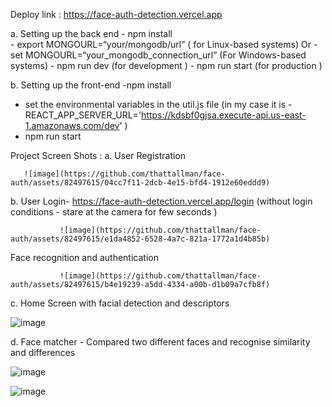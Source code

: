 Deploy link : https://face-auth-detection.vercel.app

a. Setting up the back end 
      - npm install  
     - export MONGOURL=“your/mongodb/url” ( for Linux-based systems)
                                                           Or 
      - set MONGOURL=“your_mongodb_connection_url” (For Windows-based systems)
      - npm run dev (for development )
       - npm run start (for production )
    
  b. Setting up the front-end 
    -npm install 
   - set the environmental variables in the util.js file (in my case it is - 
               REACT_APP_SERVER_URL='https://kdsbf0gjsa.execute-api.us-east-1.amazonaws.com/dev'
      )
   - npm run start

 Project  Screen Shots :
  a. User Registration

       ![image](https://github.com/thattallman/face-auth/assets/82497615/04cc7f11-2dcb-4e15-bfd4-1912e60eddd9)

b. User Login- https://face-auth-detection.vercel.app/login
 (without login conditions  - stare at the camera for few seconds ) 

               ![image](https://github.com/thattallman/face-auth/assets/82497615/e1da4852-6528-4a7c-821a-1772a1d4b85b)
               
 Face recognition and authentication
 
               ![image](https://github.com/thattallman/face-auth/assets/82497615/b4e19239-a5dd-4334-a00b-d1b09a7cfb8f)

c. Home Screen with facial detection and descriptors 

![image](https://github.com/thattallman/face-auth/assets/82497615/4f0ac002-d587-4995-9a3c-448323a1b32c)

d. Face matcher - Compared two different faces and recognise similarity and differences 

![image](https://github.com/thattallman/face-auth/assets/82497615/dc12f3ed-216c-4e27-be26-d5b4c89b8c1f)

![image](https://github.com/thattallman/face-auth/assets/82497615/76d5565f-822f-4dfe-8cc7-d3a219c59560)

               

 
 
